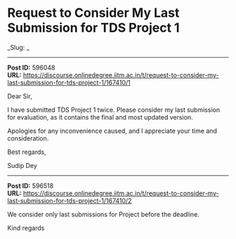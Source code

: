 # Request to Consider My Last Submission for TDS Project 1
_Slug: _

---
**Post ID:** 596048  
**URL:** https://discourse.onlinedegree.iitm.ac.in/t/request-to-consider-my-last-submission-for-tds-project-1/167410/1  

Dear Sir,


I have submitted TDS Project 1 twice. Please consider my last submission for evaluation, as it contains the final and most updated version.


Apologies for any inconvenience caused, and I appreciate your time and consideration.


Best regards,


Sudip Dey

---
**Post ID:** 596518  
**URL:** https://discourse.onlinedegree.iitm.ac.in/t/request-to-consider-my-last-submission-for-tds-project-1/167410/2  

We consider only last submissions for Project before the deadline.


Kind regards

